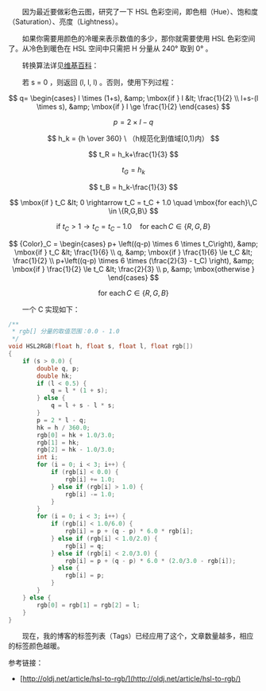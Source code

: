 　　因为最近要做彩色云图，研究了一下 HSL 色彩空间，即色相（Hue）、饱和度（Saturation）、亮度（Lightness）。

　　如果你需要用颜色的冷暖来表示数值的多少，那你就需要使用 HSL 色彩空间了。从冷色到暖色在 HSL 空间中只需把 H 分量从 240° 取到 0° 。

　　转换算法详见[维基百科](http://zh.wikipedia.org/wiki/HSL和HSV色彩空间)：

　　若 s = 0 ，则返回 (l, l, l) 。否则，使用下列过程：

$$ q= \begin{cases} l \times (1+s), &amp; \mbox{if } l &lt; \frac{1}{2} \\ l+s-(l \times s), &amp; \mbox{if } l \ge \frac{1}{2} \end{cases} $$

$$ p = 2 \times l - q $$

$$ h_k = {h \over 360} \  （h规范化到值域[0,1)内） $$

$$ t_R = h_k+\frac{1}{3} $$

$$ t_G = h_k $$

$$ t_B = h_k-\frac{1}{3} $$

$$ \mbox{if } t_C &lt; 0 \rightarrow t_C = t_C + 1.0 \quad \mbox{for each}\,C \in \{R,G,B\} $$

$$ \mbox{if } t_C > 1 \rightarrow t_C = t_C - 1.0 \quad \mbox{for each}\,C \in \{R,G,B\} $$

$$ {Color}_C = \begin{cases} p+ \left((q-p) \times 6 \times t_C\right), &amp; \mbox{if } t_C &lt; \frac{1}{6} \\ q, &amp; \mbox{if } \frac{1}{6} \le t_C &lt; \frac{1}{2} \\ p+\left((q-p) \times 6 \times (\frac{2}{3} - t_C) \right), &amp; \mbox{if } \frac{1}{2} \le t_C &lt; \frac{2}{3} \\ p, &amp; \mbox{otherwise } \end{cases} $$

$$ \mbox{for each}\,C \in \{R,G,B\} $$

　　一个 C 实现如下：

``` {.cpp .numberLines}
/**
 * rgb[] 分量的取值范围：0.0 - 1.0
 */
void HSL2RGB(float h, float s, float l, float rgb[])
{
	if (s > 0.0) {
		double q, p;
		double hk;
		if (l < 0.5) {
			q = l * (1 + s);
		} else {
			q = l + s - l * s;
		}
		p = 2 * l - q;
		hk = h / 360.0;
		rgb[0] = hk + 1.0/3.0;
		rgb[1] = hk;
		rgb[2] = hk - 1.0/3.0;
		int i;
		for (i = 0; i < 3; i++) {
			if (rgb[i] < 0.0) {
				rgb[i] += 1.0;
			} else if (rgb[i] > 1.0) {
				rgb[i] -= 1.0;
			}
		}
		for (i = 0; i < 3; i++) {
			if (rgb[i] < 1.0/6.0) {
				rgb[i] = p + (q - p) * 6.0 * rgb[i];
			} else if (rgb[i] < 1.0/2.0) {
				rgb[i] = q;
			} else if (rgb[i] < 2.0/3.0) {
				rgb[i] = p + (q - p) * 6.0 * (2.0/3.0 - rgb[i]);
			} else {
				rgb[i] = p;
			}
		}
	} else {
		rgb[0] = rgb[1] = rgb[2] = l;
	}
}
```

　　现在，我的博客的标签列表（Tags）已经应用了这个，文章数量越多，相应的标签颜色越暖。

参考链接：

* [http://oldj.net/article/hsl-to-rgb/](http://oldj.net/article/hsl-to-rgb/)

<script type="text/x-mathjax-config">
MathJax.Hub.Config({
  imageFont: null
});
</script>
<script type="text/javascript" src="/MathJax/MathJax.js?config=TeX-AMS_HTML"></script>
